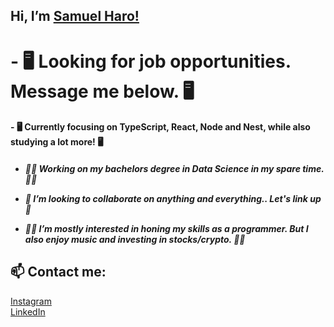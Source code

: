 <h2> Hi, I’m <a href="https://www.instagram.com/samuelharo_/">Samuel Haro!</a> <h2>
 
 
<h1> - 🖥️ Looking for job opportunities. Message me below. 🖥️ </h1>
 
 
 <h4>- 🖥️ Currently focusing on TypeScript, React, Node and Nest, while also studying a lot more! 🖥️ </h4>

 
 <h5>
  
 - 👨‍💻 Working on my bachelors degree in Data Science in my spare time. 👨‍💻
  
  
- 🤝 I’m looking to collaborate on anything and everything.. Let's link up 🤝
 
 
- 👨‍💻 I’m mostly interested in honing my skills as a programmer. But I also enjoy music and investing in stocks/crypto. 👨‍💻 
 
 </h5>



<h2> 📫 Contact me: </h2>
<a href="https://www.instagram.com/samuelharo_/">Instagram</a> <br>
<a href="https://www.linkedin.com/in/samuel-haro-b14551236//">LinkedIn</a>
